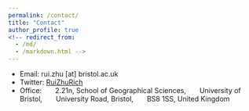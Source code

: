 ```yaml
---
permalink: /contact/
title: "Contact"
author_profile: true
<!-- redirect_from: 
  - /md/
  - /markdown.html -->
---
```


* Email: rui.zhu [at] bristol.ac.uk 
* Twitter: [RuiZhuRich](https://twitter.com/RuiZhuRich)
* Office: 
&nbsp;&nbsp;&nbsp;&nbsp;&nbsp; 2.21n, School of Geographical Sciences,
&nbsp;&nbsp;&nbsp;&nbsp;&nbsp; University of Bristol,
&nbsp;&nbsp;&nbsp;&nbsp;&nbsp; University Road, Bristol,
&nbsp;&nbsp;&nbsp;&nbsp;&nbsp; BS8 1SS, United Kingdom





